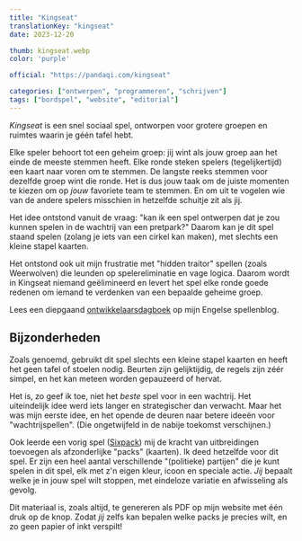 ```yaml
---
title: "Kingseat"
translationKey: "kingseat"
date: 2023-12-20

thumb: kingseat.webp
color: 'purple'

official: "https://pandaqi.com/kingseat"

categories: ["ontwerpen", "programmeren", "schrijven"]
tags: ["bordspel", "website", "editorial"]
---
```


_Kingseat_ is een snel sociaal spel, ontworpen voor grotere groepen en ruimtes waarin je géén tafel hebt.

Elke speler behoort tot een geheim groep: jij wint als jouw groep aan het einde de meeste stemmen heeft. Elke ronde steken spelers (tegelijkertijd) een kaart naar voren om te stemmen. De langste reeks stemmen voor dezelfde groep wint die ronde. Het is dus jouw taak om de juiste momenten te kiezen om op _jouw_ favoriete team te stemmen. En om uit te vogelen wie van de andere spelers misschien in hetzelfde schuitje zit als jij.

Het idee ontstond vanuit de vraag: "kan ik een spel ontwerpen dat je zou kunnen spelen in de wachtrij van een pretpark?" Daarom kan je dit spel staand spelen (zolang je iets van een cirkel kan maken), met slechts een kleine stapel kaarten.

Het ontstond ook uit mijn frustratie met "hidden traitor" spellen (zoals Weerwolven) die leunden op spelereliminatie en vage logica. Daarom wordt in Kingseat niemand geëlimineerd en levert het spel elke ronde goede redenen om iemand te verdenken van een bepaalde geheime groep.

Lees een diepgaand [ontwikkelaarsdagboek](https://pandaqi.com/blog/boardgames/kingseat) op mijn Engelse spellenblog.

## Bijzonderheden

Zoals genoemd, gebruikt dit spel slechts een kleine stapel kaarten en heeft het geen tafel of stoelen nodig. Beurten zijn gelijktijdig, de regels zijn zéér simpel, en het kan meteen worden gepauzeerd of hervat.

Het is, zo geef ik toe, niet het _beste_ spel voor in een wachtrij. Het uiteindelijk idee werd iets langer en strategischer dan verwacht. Maar het was mijn eerste idee, en het opende de deuren naar betere ideeën voor "wachtrijspellen". (Die ongetwijfeld in de nabije toekomst verschijnen.)

Ook leerde een vorig spel ([Sixpack](nl/ontwerpen/bordspel/sixpack)) mij de kracht van uitbreidingen toevoegen als afzonderlijke "packs" (kaarten). Ik deed hetzelfde voor dit spel. Er zijn een heel aantal verschillende "(politieke) partijen" die je kunt spelen in dit spel, elk met z'n eigen kleur, icoon en speciale actie. _Jij_ bepaalt welke je in jouw spel wilt stoppen, met eindeloze variatie en afwisseling als gevolg.

Dit materiaal is, zoals altijd, te genereren als PDF op mijn website met één druk op de knop. Zodat _jij_ zelfs kan bepalen welke packs je precies wilt, en zo geen papier of inkt verspilt!